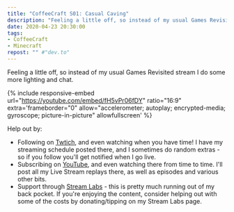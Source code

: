 ```yaml
---
title: "CoffeeCraft S01: Casual Caving"
description: "Feeling a little off, so instead of my usual Games Revisited stream I do some more lighting and chat."
date: 2020-04-23 20:30:00
tags:
- CoffeeCraft
- Minecraft
repost: "" #"dev.to"
---
```


Feeling a little off, so instead of my usual Games Revisited stream I do some more lighting and chat.
<!--more-->

{% include responsive-embed url="https://youtube.com/embed/fH5vPr06fDY" ratio="16:9" extra='frameborder="0" allow="accelerometer; autoplay; encrypted-media; gyroscope; picture-in-picture" allowfullscreen' %}

Help out by:
 * Following on [Twtich](https://twitch.tv/AnonJr_Live), and even watching when you have time! I have my streaming schedule posted there, and I sometimes do random extras - so if you follow you'll get notified when I go live.
 * Subscribing on [YouTube](http://www.youtube.com/channel/UCXafqhKHbkSUIrq0LAuu0tw), and even watching there from time to time. I'll post all my Live Stream replays there, as well as episodes and various other bits.
 * Support through [Stream Labs](https://streamlabs.com/anonjr_live) - this is pretty much running out of my back pocket. If you're enjoying the content, consider helping out with some of the costs by donating/tipping on my Stream Labs page.